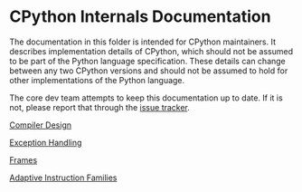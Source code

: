 
# CPython Internals Documentation

The documentation in this folder is intended for CPython maintainers.
It describes implementation details of CPython, which should not be
assumed to be part of the Python language specification. These details
can change between any two CPython versions and should not be assumed
to hold for other implementations of the Python language.

The core dev team attempts to keep this documentation up to date. If
it is not, please report that through the
[issue tracker](https://github.com/python/cpython/issues).


[Compiler Design](compiler.md)

[Exception Handling](exception_handling.md)

[Frames](frames.md)

[Adaptive Instruction Families](adaptive.md)
